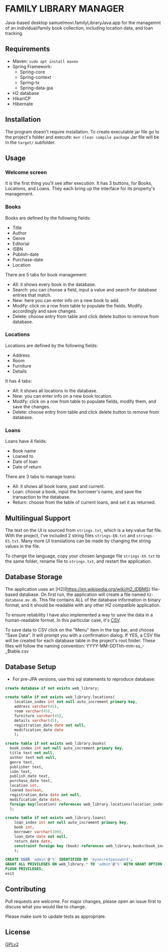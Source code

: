 # FAMILY LIBRARY MANAGER

Java-based desktop samuelmovi.familyLibraryJava.app for the managemnt of an individual/family book collection, including location data, and loan tracking.

## Requirements
- Maven: `sudo apt install maven`
- Spring Framework:
	- Spring-core
	- Spring-context
	- Spring-tx
	- Spring-data-jpa
- H2 database
- HikariCP
- Hibernate

## Installation
The program doesn't require installation.
To create executable jar file go to the project's folder and execute: `mvn clean compile package`
Jar file will be in the `target/` subfolder.

## Usage
### Welcome screen
It is the first thing you'll see after execution. It has 3 buttons, for Books, Locations, and Loans. They each bring up the interface for its property's management.

### Books
Books are defined by the following fields:

- Title
- Author
- Genre
- Editorial
- ISBN
- Publish-date
- Purchase-date
- Location

There are 5 tabs for book management:

- All: it shows every book in the database.
- Search: you can choose a field, input a value and search for database entries that match.
- New: here you can enter info on a new book to add.
- Modify: click on a row from table to populate the fields. Modify accordingly and save changes.
- Delete: choose entry from table and click delete button to remove from database.

### Locations
Locations are defined by the following fields:
- Address
- Room
- Furniture
- Details

It has 4 tabs:
- All: it shows all locations in the database.
- New: you can enter info on a new book location.
- Modify: click on a row from table to populate fields, modify them, and save the changes.
- Delete: choose entry from table and click delete button to remove from database.


### Loans
Loans have 4 fields:
- Book name
- Loaned to
- Date of loan
- Date of return

There are 3 tabs to manage loans:
- All: it shows all book loans, past and current.
- Loan: choose a book, input the borrower's name, and save the transaction to the database.
- Return: choose from the table of current loans, and set it as returned.

## Multilingual Support
The text on the UI is sourced from `` strings.txt ``, which is a key:value flat file. With the project, I've included 2 string files `` strings-EN.txt `` and `` strings-ES.txt ``. Many more UI translations can be made by changing the string values in the file.


To change the language, copy your chosen language file `` strings-XX.txt `` to the same folder, rename file to `` strings.txt ``, and restart the application.


## Database Storage
The application uses an [H2](https://en.wikipedia.org/wiki/H2_(DBMS) file-based database. On first run, the application will create a file named `h2-database.mv.db`. This file contains ALL of the database information in binary format, and it should be readable with any other H2 compatible application.

To ensure reliability I have also implemented a way to save the data in a human-readable format. In this particular case, it's [CSV](https://en.wikipedia.org/wiki/Comma-separated_values).

To save data to CSV click on the "Menu" item in the top bar, and choose "Save Data". It will prompt you with a confirmation dialog. If YES, a CSV file will be created for each database table in the project's root folder. These files will follow the naming convention: YYYY-MM-DDThh-mm-ss_-_$table.csv

## Database Setup

- For pre-JPA versions, use this sql statements to reproduce database:
```sql
create database if not exists web_library;

create table if not exists web_library.locations(
	location_index int not null auto_increment primary key,
	address varchar(45),
	room varchar(45),
	furniture varchar(45),
	details varchar(45),
	registration_date date not null,
	modification_date date
	);

create table if not exists web_library.books(
  book_index int not null auto_increment primary key,  
  title text not null, 
  author text not null,
  genre text, 
  publisher text, 
  isbn text,
  publish_date text, 
  purchase_date text,
  location int, 
  loaned boolean, 
  registration_date date not null,
  modification_date date,
  foreign key(location) references web_library.locations(location_index)
  );

create table if not exists web_library.loans(
	loan_index int not null auto_increment primary key,
	book int,
	borrower varchar(100),
	loan_date date not null,
	return_date date,
	constraint foreign key (book) references web_library.books(book_index)
	);

CREATE USER 'admin'@'%' IDENTIFIED BY 'mysecretpassword';
GRANT ALL PRIVILEGES ON web_library.* TO 'admin'@'%' WITH GRANT OPTION;
FLUSH PRIVILEGES;
exit

```



## Contributing
Pull requests are welcome. For major changes, please open an issue first to discuss what you would like to change.

Please make sure to update tests as appropriate.

## License
[GPLv2](https://choosealicense.com/licenses/gpl-2.0/)
